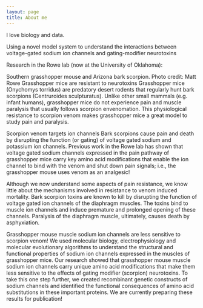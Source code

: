 ```yaml
---
layout: page
title: About me
---
```


<div id="aboutme-section">

I love biology and data.

<p class="about-text">
<span class="fa fa-flask about-icon"></span>
Using a novel model system to understand the interactions between voltage-gated sodium ion channels and gating-modifier neurotoxins

​Research in the Rowe lab (now at the University of Oklahoma):

Southern grasshopper mouse and Arizona bark scorpion. Photo credit: Matt Rowe
Grasshopper mice are resistant to neurotoxins
﻿﻿Grasshopper mice (Onychomys torridus) are predatory desert rodents that regularly hunt bark scorpions (Centruroides sculpturatus). Unlike other small mammals (e.g. infant humans), grasshopper mice do not experience pain and muscle paralysis that usually follows scorpion envenomation. This physiological resistance to scorpion venom makes grasshopper mice a great model to study pain and paralysis.

Scorpion venom targets ion channels
Bark scorpions cause pain and death by disrupting the function (or gating) of voltage gated sodium and potassium ion channels. Previous work in the Rowe lab has shown that voltage gated sodium channels expressed in the pain pathway of grasshopper mice carry key amino acid modifications that enable the ion channel to bind with the venom and shut down pain signals; i.e., the grasshopper mouse uses venom as an analgesic!

Although we now understand some aspects of pain resistance, we know little about the mechanisms involved in resistance to venom induced mortality. Bark scorpion toxins are known to kill by disrupting the function of voltage gated ion channels of the diaphragm muscles. The toxins bind to muscle ion channels and induce premature and prolonged opening of these channels. Paralysis of the diaphragm muscle, ultimately, causes  death by asphyxiation.

Grasshopper mouse muscle sodium ion channels are less sensitive to scorpion venom!
We used molecular biology, electrophysiology and molecular evolutionary algorithms to understand the structural and functional properties of sodium ion channels expressed in the muscles of grasshopper mice. Our research showed that grasshopper mouse muscle sodium ion channels carry unique amino acid modifications that make them less sensitive to the effects of gating modifier (scorpion) neurotoxins. To take this one step further, we created recombinant genetic constructs of sodium channels and identified the functional consequences of amino acid substitutions in these important proteins. We are currently preparing these results for publication!
</p>
